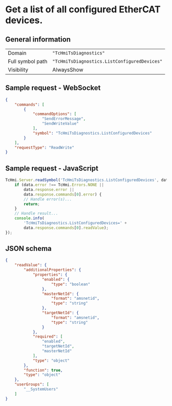 # Get a list of all configured EtherCAT devices.

## General information

|  |  |
| - | - |
| Domain | `"TcHmiTsDiagnostics"` |
| Full symbol path | `"TcHmiTsDiagnostics.ListConfiguredDevices"` |
| Visibility | AlwaysShow |

## Sample request - WebSocket

```json
{
    "commands": [
        {
            "commandOptions": [
                "SendErrorMessage",
                "SendWriteValue"
            ],
            "symbol": "TcHmiTsDiagnostics.ListConfiguredDevices"
        }
    ],
    "requestType": "ReadWrite"
}
```

## Sample request - JavaScript

```javascript
TcHmi.Server.readSymbol('TcHmiTsDiagnostics.ListConfiguredDevices', data => {
    if (data.error !== TcHmi.Errors.NONE ||
        data.response.error ||
        data.response.commands[0].error) {
        // Handle error(s)...
        return;
    }
    // Handle result...
    console.info(
        'TcHmiTsDiagnostics.ListConfiguredDevices=' +
        data.response.commands[0].readValue);
});
```

## JSON schema

```json
{
    "readValue": {
        "additionalProperties": {
            "properties": {
                "enabled": {
                    "type": "boolean"
                },
                "masterNetId": {
                    "format": "amsnetid",
                    "type": "string"
                },
                "targetNetId": {
                    "format": "amsnetid",
                    "type": "string"
                }
            },
            "required": [
                "enabled",
                "targetNetId",
                "masterNetId"
            ],
            "type": "object"
        },
        "function": true,
        "type": "object"
    },
    "userGroups": [
        "__SystemUsers"
    ]
}
```
